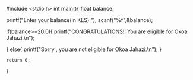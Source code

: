 #include <stdio.h>
int main(){
 float balance;
 
 
 printf("Enter your balance(in KES):");
 scanf("%f",&balance);
 
 
 if(balance>=20.0){
	 printf("CONGRATULATIONS!! You are eligible for Okoa Jahazi.\n");

 }
	else{
		printf("Sorry , you are not eligible for Okoa Jahazi.\n");
	}
	
	
	return 0;
}
